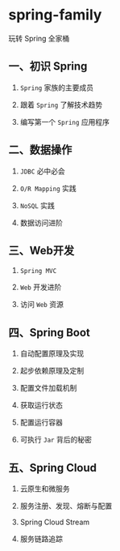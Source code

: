 # spring-family

玩转 Spring 全家桶

## 一、初识 Spring

1. `Spring` 家族的主要成员

2. 跟着 `Spring` 了解技术趋势

3. 编写第一个 `Spring` 应用程序

## 二、数据操作

1. `JDBC` 必中必会

2. `O/R Mapping` 实践

3. `NoSQL` 实践

4. 数据访问进阶

## 三、Web开发

1. `Spring MVC`

2. `Web` 开发进阶

3. 访问 `Web` 资源

## 四、Spring Boot

1. 自动配置原理及实现

2. 起步依赖原理及定制

3. 配置文件加载机制

4. 获取运行状态

5. 配置运行容器

6. 可执行 `Jar` 背后的秘密

## 五、Spring Cloud

1. 云原生和微服务

2. 服务注册、发现、熔断与配置

3. Spring Cloud Stream

4. 服务链路追踪


